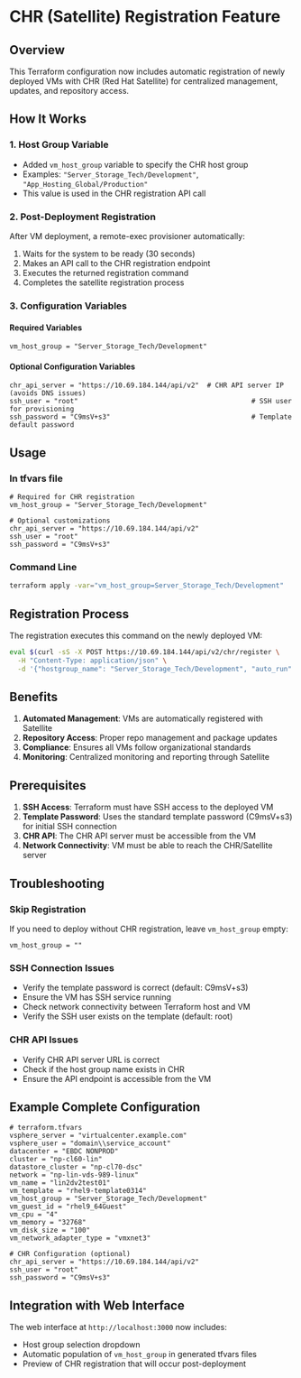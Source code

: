 # CHR (Satellite) Registration Feature

## Overview
This Terraform configuration now includes automatic registration of newly deployed VMs with CHR (Red Hat Satellite) for centralized management, updates, and repository access.

## How It Works

### 1. Host Group Variable
- Added `vm_host_group` variable to specify the CHR host group
- Examples: `"Server_Storage_Tech/Development"`, `"App_Hosting_Global/Production"`
- This value is used in the CHR registration API call

### 2. Post-Deployment Registration
After VM deployment, a remote-exec provisioner automatically:
1. Waits for the system to be ready (30 seconds)
2. Makes an API call to the CHR registration endpoint
3. Executes the returned registration command
4. Completes the satellite registration process

### 3. Configuration Variables

#### Required Variables
```hcl
vm_host_group = "Server_Storage_Tech/Development"
```

#### Optional Configuration Variables
```hcl
chr_api_server = "https://10.69.184.144/api/v2"  # CHR API server IP (avoids DNS issues)
ssh_user = "root"                                           # SSH user for provisioning
ssh_password = "C9msV+s3"                                   # Template default password
```

## Usage

### In tfvars file
```hcl
# Required for CHR registration
vm_host_group = "Server_Storage_Tech/Development"

# Optional customizations
chr_api_server = "https://10.69.184.144/api/v2"
ssh_user = "root"
ssh_password = "C9msV+s3"
```

### Command Line
```bash
terraform apply -var="vm_host_group=Server_Storage_Tech/Development"
```

## Registration Process

The registration executes this command on the newly deployed VM:
```bash
eval $(curl -sS -X POST https://10.69.184.144/api/v2/chr/register \
  -H "Content-Type: application/json" \
  -d '{"hostgroup_name": "Server_Storage_Tech/Development", "auto_run": false}' | jq -r '.registration_command')
```

## Benefits

1. **Automated Management**: VMs are automatically registered with Satellite
2. **Repository Access**: Proper repo management and package updates
3. **Compliance**: Ensures all VMs follow organizational standards
4. **Monitoring**: Centralized monitoring and reporting through Satellite

## Prerequisites

1. **SSH Access**: Terraform must have SSH access to the deployed VM
2. **Template Password**: Uses the standard template password (C9msV+s3) for initial SSH connection
3. **CHR API**: The CHR API server must be accessible from the VM
4. **Network Connectivity**: VM must be able to reach the CHR/Satellite server

## Troubleshooting

### Skip Registration
If you need to deploy without CHR registration, leave `vm_host_group` empty:
```hcl
vm_host_group = ""
```

### SSH Connection Issues
- Verify the template password is correct (default: C9msV+s3)
- Ensure the VM has SSH service running
- Check network connectivity between Terraform host and VM
- Verify the SSH user exists on the template (default: root)

### CHR API Issues
- Verify CHR API server URL is correct
- Check if the host group name exists in CHR
- Ensure the API endpoint is accessible from the VM

## Example Complete Configuration

```hcl
# terraform.tfvars
vsphere_server = "virtualcenter.example.com"
vsphere_user = "domain\\service_account"
datacenter = "EBDC NONPROD"
cluster = "np-cl60-lin"
datastore_cluster = "np-cl70-dsc"
network = "np-lin-vds-989-linux"
vm_name = "lin2dv2test01"
vm_template = "rhel9-template0314"
vm_host_group = "Server_Storage_Tech/Development"
vm_guest_id = "rhel9_64Guest"
vm_cpu = "4"
vm_memory = "32768"
vm_disk_size = "100"
vm_network_adapter_type = "vmxnet3"

# CHR Configuration (optional)
chr_api_server = "https://10.69.184.144/api/v2"
ssh_user = "root"
ssh_password = "C9msV+s3"
```

## Integration with Web Interface

The web interface at `http://localhost:3000` now includes:
- Host group selection dropdown
- Automatic population of `vm_host_group` in generated tfvars files
- Preview of CHR registration that will occur post-deployment
